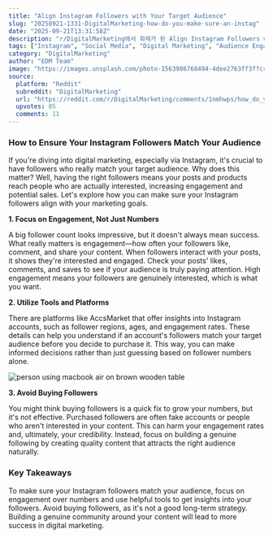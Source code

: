 ```yaml
---
title: "Align Instagram Followers with Your Target Audience"
slug: "20250921-1331-DigitalMarketing-how-do-you-make-sure-an-instag"
date: "2025-09-21T13:31:58Z"
description: "r/DigitalMarketing에서 화제가 된 Align Instagram Followers with Your Target Audience에 대한 깊이 있는 분석과 인사이트"
tags: ["Instagram", "Social Media", "Digital Marketing", "Audience Engagement"]
category: "DigitalMarketing"
author: "EDM Team"
image: "https://images.unsplash.com/photo-1563986768494-4dee2763ff3f?crop=entropy&cs=tinysrgb&fit=max&fm=jpg&ixid=M3w3OTU0NDF8MHwxfHNlYXJjaHwxMHx8ZGlnaXRhbCUyMG1hcmtldGluZ3xlbnwxfDB8fHwxNzU4NDYxNTEwfDA&ixlib=rb-4.1.0&q=80&w=1080"
source:
  platform: "Reddit"
  subreddit: "DigitalMarketing"
  url: "https://reddit.com/r/DigitalMarketing/comments/1nmhwps/how_do_you_make_sure_an_instagram_accounts/"
  upvotes: 85
  comments: 11
---
```


### How to Ensure Your Instagram Followers Match Your Audience

If you're diving into digital marketing, especially via Instagram, it's crucial to have followers who really match your target audience. Why does this matter? Well, having the right followers means your posts and products reach people who are actually interested, increasing engagement and potential sales. Let's explore how you can make sure your Instagram followers align with your marketing goals.

**1. Focus on Engagement, Not Just Numbers**

A big follower count looks impressive, but it doesn't always mean success. What really matters is engagement—how often your followers like, comment, and share your content. When followers interact with your posts, it shows they're interested and engaged. Check your posts' likes, comments, and saves to see if your audience is truly paying attention. High engagement means your followers are genuinely interested, which is what you want.

**2. Utilize Tools and Platforms**

There are platforms like AccsMarket that offer insights into Instagram accounts, such as follower regions, ages, and engagement rates. These details can help you understand if an account's followers match your target audience before you decide to purchase it. This way, you can make informed decisions rather than just guessing based on follower numbers alone.

![person using macbook air on brown wooden table](https://images.unsplash.com/photo-1600469984476-c713650f1b1b?crop=entropy&cs=tinysrgb&fit=max&fm=jpg&ixid=M3w3OTU0NDF8MHwxfHNlYXJjaHwxMHx8c2VvfGVufDF8MHx8fDE3NTg0NjE1MTF8MA&ixlib=rb-4.1.0&q=80&w=1080)

**3. Avoid Buying Followers**

You might think buying followers is a quick fix to grow your numbers, but it's not effective. Purchased followers are often fake accounts or people who aren't interested in your content. This can harm your engagement rates and, ultimately, your credibility. Instead, focus on building a genuine following by creating quality content that attracts the right audience naturally.

### Key Takeaways

To make sure your Instagram followers match your audience, focus on engagement over numbers and use helpful tools to get insights into your followers. Avoid buying followers, as it's not a good long-term strategy. Building a genuine community around your content will lead to more success in digital marketing.